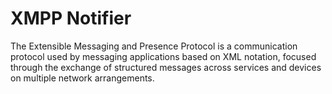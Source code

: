 # XMPP Notifier

The Extensible Messaging and Presence Protocol is a communication protocol used by messaging applications based on XML notation, focused through the exchange of structured messages across services and devices on multiple network arrangements. 
